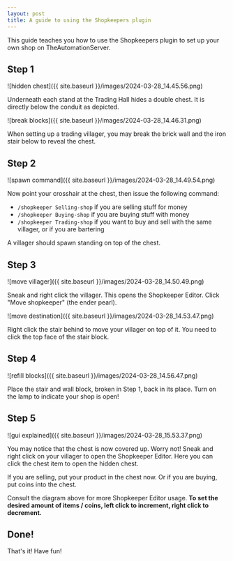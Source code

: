 ```yaml
---
layout: post
title: A guide to using the Shopkeepers plugin
---
```


This guide teaches you how to use the Shopkeepers plugin to set up your own shop on TheAutomationServer.

## Step 1

![hidden chest]({{ site.baseurl }}/images/2024-03-28_14.45.56.png)

Underneath each stand at the Trading Hall hides a double chest. It is directly below the conduit as depicted.

![break blocks]({{ site.baseurl }}/images/2024-03-28_14.46.31.png)

When setting up a trading villager, you may break the brick wall and the iron stair below to reveal the chest.

## Step 2

![spawn command]({{ site.baseurl }}/images/2024-03-28_14.49.54.png)

Now point your crosshair at the chest, then issue the following command:

- `/shopkeeper Selling-shop` if you are selling stuff for money
- `/shopkeeper Buying-shop` if you are buying stuff with money
- `/shopkeeper Trading-shop` if you want to buy and sell with the same villager, or if you are bartering

A villager should spawn standing on top of the chest.

## Step 3

![move villager]({{ site.baseurl }}/images/2024-03-28_14.50.49.png)

Sneak and right click the villager. This opens the Shopkeeper Editor. Click "Move shopkeeper" (the ender pearl).

![move destination]({{ site.baseurl }}/images/2024-03-28_14.53.47.png)

Right click the stair behind to move your villager on top of it. You need to click the top face of the stair block.

## Step 4

![refill blocks]({{ site.baseurl }}/images/2024-03-28_14.56.47.png)

Place the stair and wall block, broken in Step 1, back in its place. Turn on the lamp to indicate your shop is open!

## Step 5

![gui explained]({{ site.baseurl }}/images/2024-03-28_15.53.37.png)

You may notice that the chest is now covered up. Worry not! Sneak and right click on your villager to open the Shopkeeper Editor. Here you can click the chest item to open the hidden chest.

If you are selling, put your product in the chest now. Or if you are buying, put coins into the chest.

Consult the diagram above for more Shopkeeper Editor usage. **To set the desired amount of items / coins, left click to increment, right click to decrement.**

## Done!

That's it! Have fun!